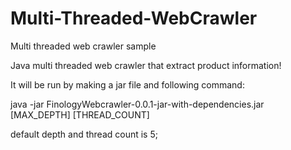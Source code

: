 # Multi-Threaded-WebCrawler
Multi threaded web crawler sample

Java multi threaded web crawler that extract product information!

It will be run by making a jar file and following command: 

java -jar FinologyWebcrawler-0.0.1-jar-with-dependencies.jar [MAX_DEPTH] [THREAD_COUNT]

default depth and thread count is 5;
